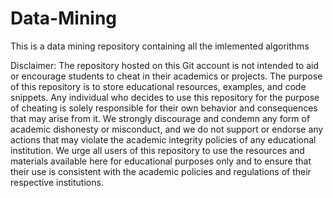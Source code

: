 # Data-Mining
This is a data mining repository containing all the imlemented algorithms


Disclaimer: The repository hosted on this Git account is not intended to aid or encourage students to cheat in their academics or projects. The purpose of this repository is to store educational resources, examples, and code snippets. Any individual who decides to use this repository for the purpose of cheating is solely responsible for their own behavior and consequences that may arise from it. We strongly discourage and condemn any form of academic dishonesty or misconduct, and we do not support or endorse any actions that may violate the academic integrity policies of any educational institution. We urge all users of this repository to use the resources and materials available here for educational purposes only and to ensure that their use is consistent with the academic policies and regulations of their respective institutions.
